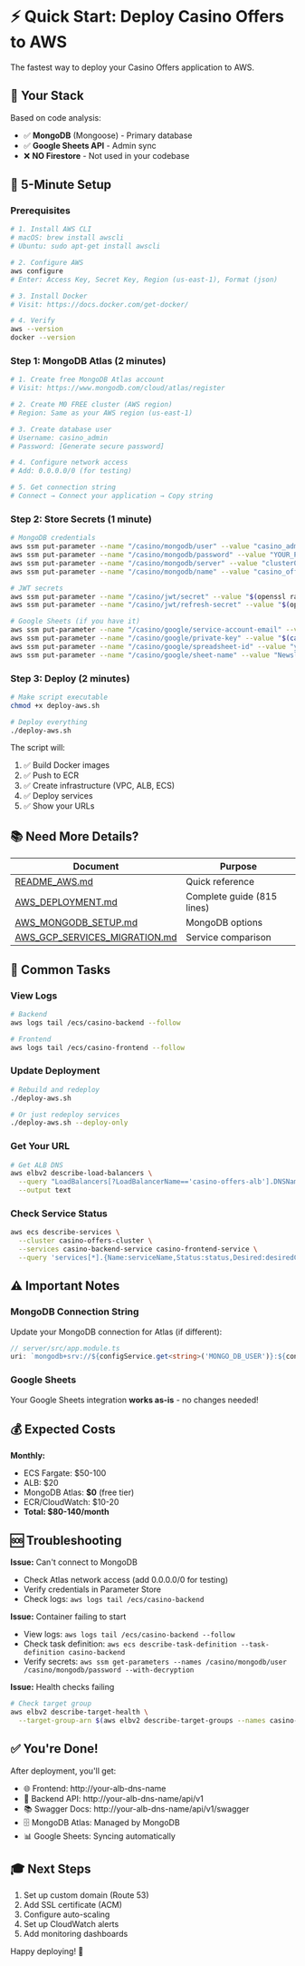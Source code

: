# ⚡ Quick Start: Deploy Casino Offers to AWS

The fastest way to deploy your Casino Offers application to AWS.

## 🎯 Your Stack

Based on code analysis:
- ✅ **MongoDB** (Mongoose) - Primary database
- ✅ **Google Sheets API** - Admin sync
- ❌ **NO Firestore** - Not used in your codebase

## 🚀 5-Minute Setup

### Prerequisites

```bash
# 1. Install AWS CLI
# macOS: brew install awscli
# Ubuntu: sudo apt-get install awscli

# 2. Configure AWS
aws configure
# Enter: Access Key, Secret Key, Region (us-east-1), Format (json)

# 3. Install Docker
# Visit: https://docs.docker.com/get-docker/

# 4. Verify
aws --version
docker --version
```

### Step 1: MongoDB Atlas (2 minutes)

```bash
# 1. Create free MongoDB Atlas account
# Visit: https://www.mongodb.com/cloud/atlas/register

# 2. Create M0 FREE cluster (AWS region)
# Region: Same as your AWS region (us-east-1)

# 3. Create database user
# Username: casino_admin
# Password: [Generate secure password]

# 4. Configure network access
# Add: 0.0.0.0/0 (for testing)

# 5. Get connection string
# Connect → Connect your application → Copy string
```

### Step 2: Store Secrets (1 minute)

```bash
# MongoDB credentials
aws ssm put-parameter --name "/casino/mongodb/user" --value "casino_admin" --type "String"
aws ssm put-parameter --name "/casino/mongodb/password" --value "YOUR_PASSWORD" --type "SecureString"
aws ssm put-parameter --name "/casino/mongodb/server" --value "cluster0.xxxxx.mongodb.net" --type "String"
aws ssm put-parameter --name "/casino/mongodb/name" --value "casino_offers" --type "String"

# JWT secrets
aws ssm put-parameter --name "/casino/jwt/secret" --value "$(openssl rand -hex 32)" --type "SecureString"
aws ssm put-parameter --name "/casino/jwt/refresh-secret" --value "$(openssl rand -hex 32)" --type "SecureString"

# Google Sheets (if you have it)
aws ssm put-parameter --name "/casino/google/service-account-email" --value "your-sa@project.iam.gserviceaccount.com" --type "String"
aws ssm put-parameter --name "/casino/google/private-key" --value "$(cat google-credentials.json | jq -r '.private_key')" --type "SecureString"
aws ssm put-parameter --name "/casino/google/spreadsheet-id" --value "your-id" --type "String"
aws ssm put-parameter --name "/casino/google/sheet-name" --value "Newsletter" --type "String"
```

### Step 3: Deploy (2 minutes)

```bash
# Make script executable
chmod +x deploy-aws.sh

# Deploy everything
./deploy-aws.sh
```

The script will:
1. ✅ Build Docker images
2. ✅ Push to ECR
3. ✅ Create infrastructure (VPC, ALB, ECS)
4. ✅ Deploy services
5. ✅ Show your URLs

## 📚 Need More Details?

| Document | Purpose |
|----------|---------|
| [README_AWS.md](README_AWS.md) | Quick reference |
| [AWS_DEPLOYMENT.md](AWS_DEPLOYMENT.md) | Complete guide (815 lines) |
| [AWS_MONGODB_SETUP.md](AWS_MONGODB_SETUP.md) | MongoDB options |
| [AWS_GCP_SERVICES_MIGRATION.md](AWS_GCP_SERVICES_MIGRATION.md) | Service comparison |

## 🔧 Common Tasks

### View Logs

```bash
# Backend
aws logs tail /ecs/casino-backend --follow

# Frontend
aws logs tail /ecs/casino-frontend --follow
```

### Update Deployment

```bash
# Rebuild and redeploy
./deploy-aws.sh

# Or just redeploy services
./deploy-aws.sh --deploy-only
```

### Get Your URL

```bash
# Get ALB DNS
aws elbv2 describe-load-balancers \
  --query "LoadBalancers[?LoadBalancerName=='casino-offers-alb'].DNSName" \
  --output text
```

### Check Service Status

```bash
aws ecs describe-services \
  --cluster casino-offers-cluster \
  --services casino-backend-service casino-frontend-service \
  --query 'services[*].{Name:serviceName,Status:status,Desired:desiredCount,Running:runningCount}'
```

## ⚠️ Important Notes

### MongoDB Connection String

Update your MongoDB connection for Atlas (if different):

```typescript
// server/src/app.module.ts
uri: `mongodb+srv://${configService.get<string>('MONGO_DB_USER')}:${configService.get<string>('MONGO_DB_PASSWORD')}@${configService.get<string>('MONGO_DB_SERVER')}/${configService.get<string>('MONGO_DB_NAME')}?retryWrites=true&w=majority`
```

### Google Sheets

Your Google Sheets integration **works as-is** - no changes needed!

## 💰 Expected Costs

**Monthly:**
- ECS Fargate: $50-100
- ALB: $20
- MongoDB Atlas: **$0** (free tier)
- ECR/CloudWatch: $10-20
- **Total: $80-140/month**

## 🆘 Troubleshooting

**Issue:** Can't connect to MongoDB
- Check Atlas network access (add 0.0.0.0/0 for testing)
- Verify credentials in Parameter Store
- Check logs: `aws logs tail /ecs/casino-backend`

**Issue:** Container failing to start
- View logs: `aws logs tail /ecs/casino-backend --follow`
- Check task definition: `aws ecs describe-task-definition --task-definition casino-backend`
- Verify secrets: `aws ssm get-parameters --names /casino/mongodb/user /casino/mongodb/password --with-decryption`

**Issue:** Health checks failing
```bash
# Check target group
aws elbv2 describe-target-health \
  --target-group-arn $(aws elbv2 describe-target-groups --names casino-backend-tg --query 'TargetGroups[0].TargetGroupArn' --output text)
```

## ✅ You're Done!

After deployment, you'll get:
- 🌐 Frontend: http://your-alb-dns-name
- 🔧 Backend API: http://your-alb-dns-name/api/v1
- 📚 Swagger Docs: http://your-alb-dns-name/api/v1/swagger
- 🗄️ MongoDB Atlas: Managed by MongoDB
- 📊 Google Sheets: Syncing automatically

## 🎓 Next Steps

1. Set up custom domain (Route 53)
2. Add SSL certificate (ACM)
3. Configure auto-scaling
4. Set up CloudWatch alerts
5. Add monitoring dashboards

Happy deploying! 🚀



